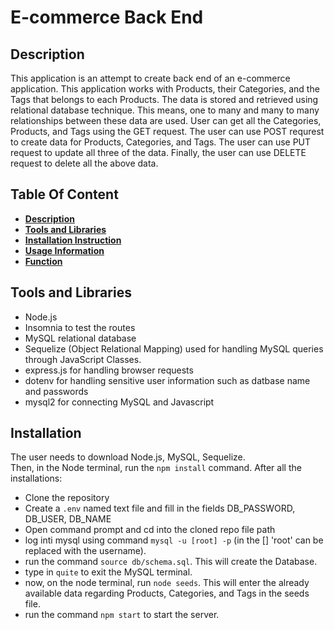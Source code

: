 # E-commerce Back End

## Description 
This application is an attempt to create back end of an e-commerce application. This application works with Products, their Categories, and the Tags that belongs to each Products. The data is stored and retrieved using relational database technique. This means, one to many and many to many relationships between these data are used. User can get all the Categories, Products, and Tags using the GET request. The user can use POST requrest to create data for Products, Categories, and Tags. The user can use PUT request to update all three of the data. Finally, the user can use DELETE request to delete all the above data.

## Table Of Content
- **[Description](#description)**
- **[Tools and Libraries](#tools-and-libraries)**
- **[Installation Instruction](#installation)**
- **[Usage Information](#usage)**
- **[Function](#function-psudocode)**

## Tools and Libraries
- Node.js
- Insomnia to test the routes
- MySQL relational database
- Sequelize (Object Relational Mapping) used for handling MySQL queries through JavaScript Classes.
- express.js for handling browser requests
- dotenv for handling sensitive user information such as datbase name and passwords
- mysql2 for connecting MySQL and Javascript

## Installation
The user needs to download Node.js, MySQL, Sequelize.  
Then, in the Node terminal, run the `npm install` command. After all the installations:  

- Clone the repository
- Create a `.env` named text file and fill in the fields DB_PASSWORD, DB_USER, DB_NAME
- Open command prompt and cd into the cloned repo file path
- log inti mysql using command `mysql -u [root] -p` (in the [] 'root' can be replaced with the username).
- run the command `source db/schema.sql`. This will create the Database.
- type in `quite` to exit the MySQL terminal.
- now, on the node terminal, run `node seeds`. This will enter the already available data regarding Products, Categories, and Tags in the seeds file.
- run the command `npm start` to start the server.





